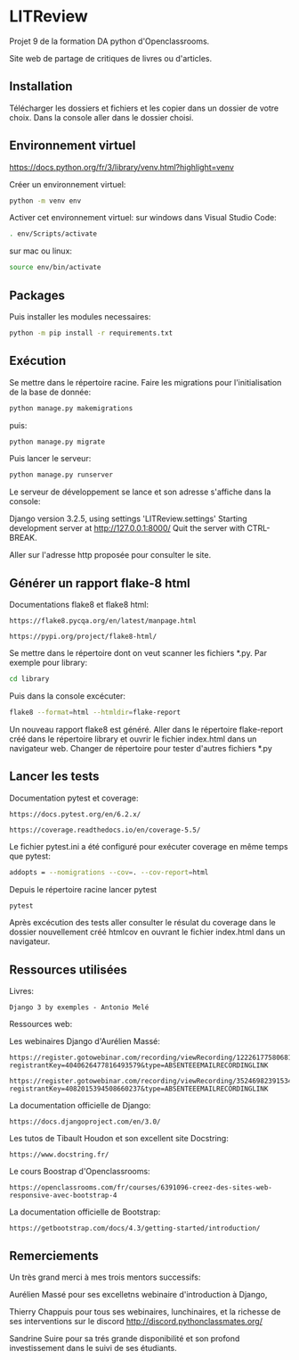 # LITReview

Projet 9 de la formation DA python d'Openclassrooms.

Site web de partage de critiques de livres ou d'articles.

Installation
---
Télécharger les dossiers et fichiers et les copier dans un dossier de votre choix.
Dans la console aller dans le dossier choisi.

Environnement virtuel
---
https://docs.python.org/fr/3/library/venv.html?highlight=venv

Créer un environnement virtuel: 

```bash
python -m venv env
```

Activer cet environnement virtuel:
sur windows dans Visual Studio Code: 
```bash 
. env/Scripts/activate 
```
sur mac ou linux: 
```bash 
source env/bin/activate 
```

Packages
---

Puis installer les modules necessaires:
```bash 
python -m pip install -r requirements.txt
```

Exécution
---
Se mettre dans le répertoire racine.
Faire les migrations pour l'initialisation de la base de donnée:

```bash 
python manage.py makemigrations
```
puis:

```bash 
python manage.py migrate
```
Puis lancer le serveur:

```bash 
python manage.py runserver
```
Le serveur de développement se lance et son adresse s'affiche dans la console:

Django version 3.2.5, using settings 'LITReview.settings'
Starting development server at http://127.0.0.1:8000/
Quit the server with CTRL-BREAK.

Aller sur l'adresse http proposée pour consulter le site.


Générer un rapport flake-8 html
---
Documentations flake8 et flake8 html:

    https://flake8.pycqa.org/en/latest/manpage.html

    https://pypi.org/project/flake8-html/

Se mettre dans le répertoire dont on veut scanner les fichiers *.py. Par exemple pour library:
```bash 
cd library
```

Puis dans la console excécuter:
```bash 
flake8 --format=html --htmldir=flake-report
```
Un nouveau rapport flake8 est généré. Aller dans le répertoire flake-report créé dans le répertoire library et ouvrir le fichier index.html dans un navigateur web.
Changer de répertoire pour tester d'autres fichiers *.py

Lancer les tests
---

Documentation pytest et coverage:

    https://docs.pytest.org/en/6.2.x/

    https://coverage.readthedocs.io/en/coverage-5.5/

Le fichier pytest.ini a été configuré pour exécuter coverage en même temps que pytest:
```bash 
addopts = --nomigrations --cov=. --cov-report=html
```

Depuis le répertoire racine lancer pytest
```bash 
pytest
```

Après excécution des tests aller consulter le résulat du coverage dans le dossier nouvellement créé htmlcov en ouvrant le fichier index.html dans un navigateur.


Ressources utilisées
---

Livres:

    Django 3 by exemples - Antonio Melé

Ressources web:

Les webinaires Django d'Aurélien Massé:

    https://register.gotowebinar.com/recording/viewRecording/1222617758068117773/3364927104570569231/mentor@chappuis.net?registrantKey=4040626477816493579&type=ABSENTEEEMAILRECORDINGLINK

    https://register.gotowebinar.com/recording/viewRecording/3524698239153452814/9120062335571565067/mentor@chappuis.net?registrantKey=4082015394508660237&type=ABSENTEEEMAILRECORDINGLINK

La documentation officielle de Django:

    https://docs.djangoproject.com/en/3.0/

Les tutos de Tibault Houdon et son excellent site Docstring:

    https://www.docstring.fr/

Le cours Boostrap d'Openclassrooms:

    https://openclassrooms.com/fr/courses/6391096-creez-des-sites-web-responsive-avec-bootstrap-4

La documentation officielle de Bootstrap:

    https://getbootstrap.com/docs/4.3/getting-started/introduction/

Remerciements
---

Un très grand merci à mes trois mentors successifs:

Aurélien Massé pour ses excelletns webinaire d'introduction à Django,

Thierry Chappuis pour tous ses webinaires, lunchinaires, et la richesse de ses interventions sur le discord
http://discord.pythonclassmates.org/

Sandrine Suire pour sa trés grande disponibilité et son profond investissement dans le suivi de ses étudiants.

